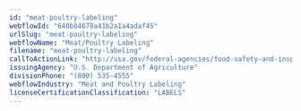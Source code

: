 ```yaml
---
id: "meat-poultry-labeling"
webflowId: "640b84678a41b2a1a4adaf45"
urlSlug: "meat-poultry-labeling"
webflowName: "Meat/Poultry Labeling"
filename: "meat-poultry-labeling"
callToActionLink: "http://usa.gov/federal-agencies/food-safety-and-inspection-service"
issuingAgency: "U.S. Department of Agriculture"
divisionPhone: "(800) 535-4555"
webflowIndustry: "Meat and Poultry Labeling"
licenseCertificationClassification: "LABELS"
---
```

